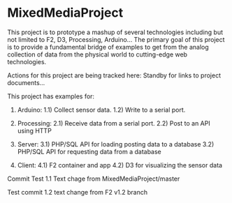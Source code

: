 MixedMediaProject
=================

This project is to prototype a mashup of several technologies including 
but not limited to F2, D3, Processing, Arduino... The primary goal of
this project is to provide a fundamental bridge of examples to get from
the analog collection of data from the physical world to cutting-edge 
web technologies.

Actions for this project are being tracked here:
Standby for links to project documents...

This project has examples for:

  1) Arduino:
    1.1) Collect sensor data.
    1.2) Write to a serial port.
  
  2) Processing:
    2.1) Receive data from a serial port.
    2.2) Post to an API using HTTP
    
  3) Server:
    3.1) PHP/SQL API for loading posting data to a database
    3.2) PHP/SQL API for requesting data from a database
    
  4) Client:
    4.1) F2 container and app
    4.2) D3 for visualizing the sensor data


Commit Test
1.1 Text chage from MixedMediaProject/master

Test commit
1.2 text change from F2 v1.2 branch

